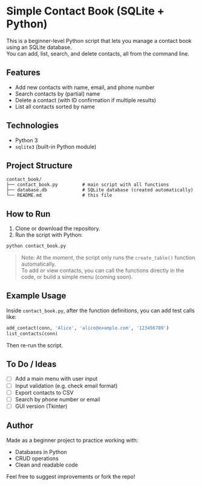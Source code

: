 
# Simple Contact Book (SQLite + Python)

This is a beginner-level Python script that lets you manage a contact book using an SQLite database.  
You can add, list, search, and delete contacts, all from the command line.

## Features

- Add new contacts with name, email, and phone number
- Search contacts by (partial) name
- Delete a contact (with ID confirmation if multiple results)
- List all contacts sorted by name

## Technologies

- Python 3
- `sqlite3` (built-in Python module)

## Project Structure

```
contact_book/
├── contact_book.py         # main script with all functions
├── database.db             # SQLite database (created automatically)
└── README.md               # this file
```

## How to Run

1. Clone or download the repository.
2. Run the script with Python:

```bash
python contact_book.py
```

> Note: At the moment, the script only runs the `create_table()` function automatically.  
To add or view contacts, you can call the functions directly in the code, or build a simple menu (coming soon).

## Example Usage

Inside `contact_book.py`, after the function definitions, you can add test calls like:

```python
add_contact(conn, 'Alice', 'alice@example.com', '123456789')
list_contacts(conn)
```

Then re-run the script.

## To Do / Ideas

- [ ] Add a main menu with user input
- [ ] Input validation (e.g. check email format)
- [ ] Export contacts to CSV
- [ ] Search by phone number or email
- [ ] GUI version (Tkinter)

## Author

Made as a beginner project to practice working with:
- Databases in Python
- CRUD operations
- Clean and readable code

Feel free to suggest improvements or fork the repo!